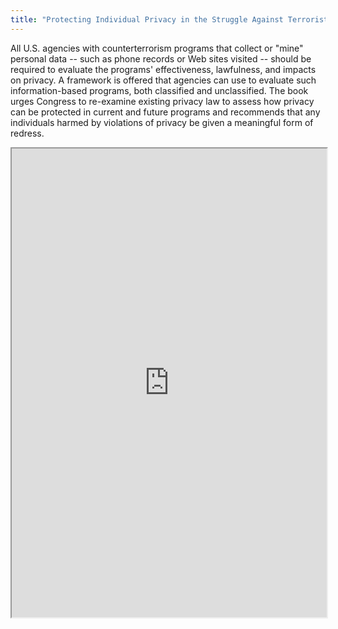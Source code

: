 ```yaml
---
title: "Protecting Individual Privacy in the Struggle Against Terrorists: A Framework for Program Assessment"
---
```


All U.S. agencies with counterterrorism programs that collect or "mine" personal data -- such as phone records or Web sites visited -- should be required to evaluate the programs' effectiveness, lawfulness, and impacts on privacy. A framework is offered that agencies can use to evaluate such information-based programs, both classified and unclassified. The book urges Congress to re-examine existing privacy law to assess how privacy can be protected in current and future programs and recommends that any individuals harmed by violations of privacy be given a meaningful form of redress.

<iframe height="750" width="100%" src="https://ewelton.github.io/ktest/wiki.html#Protecting%20Individual%20Privacy%20in%20the%20Struggle%20Against%20Terrorists:%20A%20Framework%20for%20Program%20Assessment"></iframe>
